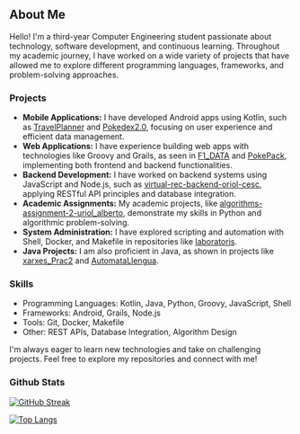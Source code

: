 

## About Me

Hello! I'm a third-year Computer Engineering student passionate about technology, software development, and continuous learning. Throughout my academic journey, I have worked on a wide variety of projects that have allowed me to explore different programming languages, frameworks, and problem-solving approaches.

### Projects

- **Mobile Applications:** I have developed Android apps using Kotlin, such as [TravelPlanner](https://github.com/oRioL-Cesc-Android/TravelPlanner) and [Pokedex2.0](https://github.com/xertrec/Pokedex2.0), focusing on user experience and efficient data management.
- **Web Applications:** I have experience building web apps with technologies like Groovy and Grails, as seen in [F1_DATA](https://github.com/oRioL-04/F1_DATA) and [PokePack](https://github.com/oRioL-04/POKE_PACK), implementing both frontend and backend functionalities.
- **Backend Development:** I have worked on backend systems using JavaScript and Node.js, such as [virtual-rec-backend-oriol-cesc](https://github.com/WebProject-UdL-2425/virtual-rec-backend-oriol-cesc), applying RESTful API principles and database integration.
- **Academic Assignments:** My academic projects, like [algorithms-assignment-2-uriol_alberto](https://github.com/UdL-2324/algorithms-assignment-2-uriol_alberto), demonstrate my skills in Python and algorithmic problem-solving.
- **System Administration:** I have explored scripting and automation with Shell, Docker, and Makefile in repositories like [laboratoris](https://github.com/AMSA-2425-GEI-UDL/laboratoris).
- **Java Projects:** I am also proficient in Java, as shown in projects like [xarxes_Prac2](https://github.com/xBlanco/xarxes_Prac2) and [AutomataLlengua](https://github.com/xBlanco/AutomataLlengua).

### Skills

- Programming Languages: Kotlin, Java, Python, Groovy, JavaScript, Shell
- Frameworks: Android, Grails, Node.js
- Tools: Git, Docker, Makefile
- Other: REST APIs, Database Integration, Algorithm Design

I'm always eager to learn new technologies and take on challenging projects. Feel free to explore my repositories and connect with me!


### Github Stats
[![GitHub Streak](https://github-readme-streak-stats.herokuapp.com?user=oRioL-04&theme=android-dark)](https://git.io/streak-stats)

[![Top Langs](https://github-readme-stats.vercel.app/api/top-langs/?username=anuraghazra)](https://github.com/anuraghazra/github-readme-stats)
